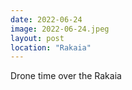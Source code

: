 ```yaml
---
date: 2022-06-24
image: 2022-06-24.jpeg
layout: post
location: "Rakaia"
---
```


Drone time over the Rakaia
